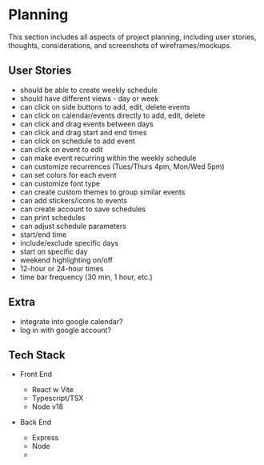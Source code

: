 # Planning
This section includes all aspects of project planning, including user stories, thoughts, considerations, and screenshots of wireframes/mockups.

## User Stories
* should be able to create weekly schedule
* should have different views - day or week
* can click on side buttons to add, edit, delete events
* can click on calendar/events directly to add, edit, delete
* can click and drag events between days
* can click and drag start and end times
* can click on schedule to add event
* can click on event to edit
* can make event recurring within the weekly schedule
* can customize recurrences (Tues/Thurs 4pm, Mon/Wed 5pm)
* can set colors for each event
* can customize font type
* can create custom themes to group similar events
* can add stickers/icons to events
* can create account to save schedules
* can print schedules
* can adjust schedule parameters
* start/end time
* include/exclude specific days
* start on specific day
* weekend highlighting on/off
* 12-hour or 24-hour times
* time bar frequency (30 min, 1 hour, etc.)

## Extra
* integrate into google calendar? 
* log in with google account?

## Tech Stack
* Front End
  * React w Vite
  * Typescript/TSX
  * Node v18
  
* Back End
  * Express
  * Node
  * 